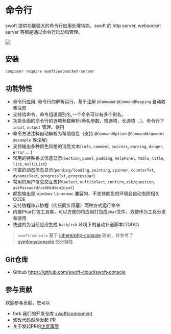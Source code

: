 # 命令行

swoft 提供功能强大的命令行应用处理功能。swoft 的 http server, websocket server 等都是通过命令行启动和管理。

![](../image/console/cli-app.jpg)

## 安装

```bash
composer require swoft/websocket-server
```

## 功能特性

- 命令行应用, 命令行的解析运行，基于注解 `@Command` `@CommandMapping` 自动收集注册
- 支持给命令、命令组设置别名,一个命令可以有多个别名。
- 功能全面的命令行的选项参数解析(命名参数，短选项，长选项 ...)，命令行下 `input`, `output` 管理、使用
- 命令方法注释自动解析为帮助信息（支持 `@CommandOption` `@CommandArgument` `@example` 等注解）
- 支持输出多种颜色风格的消息文本(`info`, `comment`, `success`, `warning`, `danger`, `error` ... )
- 常用的特殊格式信息显示(`section`, `panel`, `padding`, `helpPanel`, `table`, `title`, `list`, `multiList`)
- 丰富的动态信息显示(`pending/loading`, `pointing`, `spinner`, `counterTxt`, `dynamicText`, `progressTxt`, `progressBar`)
- 常用的用户信息交互支持(`select`, `multiSelect`, `confirm`, `ask/question`, `askPassword/askHiddenInput`)
- 颜色输出是 `windows` `linux` `mac` 兼容的，不支持颜色的环境会自动去除相关CODE
- 支持协程和非协程（传统同步阻塞）两种方式运行命令
- 内置Phar打包工具类，可以方便的将应用打包成`phar`文件，方便作为工具分发和使用
- 快速的为当前应用生成 `bash/zsh` 环境下的自动补全脚本(TODO)

> `swoft/console` 基于 [inhere/php-console](https://github.com/inhere/php-console) 改进，并参考了 [symfony/console](https://github.com/symfony/console) 部分特性

## Git仓库

- Github https://github.com/swoft-cloud/swoft-console

## 参与贡献

欢迎参与贡献，您可以

- fork 我们的开发仓库 [swoft/component](https://github.com/swoft-cloud/swoft-component)
- 修改代码然后发起 PR
- 关于发起PR的[注意事项](https://github.com/swoft-cloud/swoft/issues/829)
